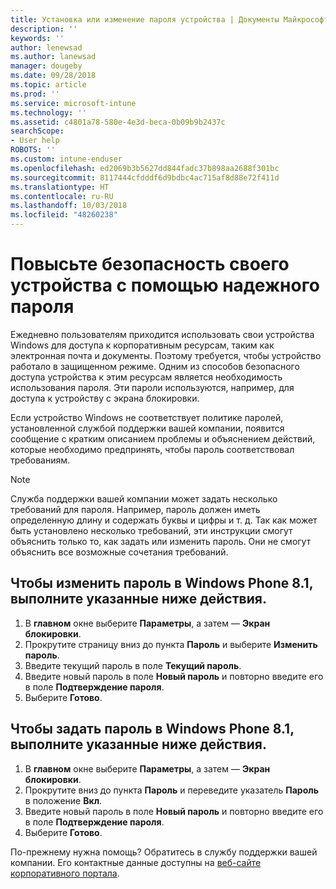 ```yaml
---
title: Установка или изменение пароля устройства | Документы Майкрософт
description: ''
keywords: ''
author: lenewsad
ms.author: lanewsad
manager: dougeby
ms.date: 09/28/2018
ms.topic: article
ms.prod: ''
ms.service: microsoft-intune
ms.technology: ''
ms.assetid: c4801a78-580e-4e3d-beca-0b09b9b2437c
searchScope:
- User help
ROBOTS: ''
ms.custom: intune-enduser
ms.openlocfilehash: ed2069b3b5627dd844fadc37b898aa2688f301bc
ms.sourcegitcommit: 8117444cfdddf6d9bdbc4ac715af8d88e72f411d
ms.translationtype: HT
ms.contentlocale: ru-RU
ms.lasthandoff: 10/03/2018
ms.locfileid: "48260238"
---
```

# <a name="make-your-device-safer-with-the-right-password"></a>Повысьте безопасность своего устройства с помощью надежного пароля

Ежедневно пользователям приходится использовать свои устройства Windows для доступа к корпоративным ресурсам, таким как электронная почта и документы. Поэтому требуется, чтобы устройство работало в защищенном режиме. Одним из способов безопасного доступа устройства к этим ресурсам является необходимость использования пароля. Эти пароли используются, например, для доступа к устройству с экрана блокировки.

Если устройство Windows не соответствует политике паролей, установленной службой поддержки вашей компании, появится сообщение с кратким описанием проблемы и объяснением действий, которые необходимо предпринять, чтобы пароль соответствовал требованиям.

> [!Note]
> Служба поддержки вашей компании может задать несколько требований для пароля. Например, пароль должен иметь определенную длину и содержать буквы и цифры и т. д. Так как может быть установлено несколько требований, эти инструкции смогут объяснить только то, как задать или изменить пароль. Они не смогут объяснить все возможные сочетания требований.

## <a name="to-change-your-password-on-windows-phone-81"></a>Чтобы изменить пароль в Windows Phone 8.1, выполните указанные ниже действия.

1. В **главном** окне выберите **Параметры**, а затем — **Экран блокировки**.
2. Прокрутите страницу вниз до пункта **Пароль** и выберите **Изменить пароль**.
3. Введите текущий пароль в поле **Текущий пароль**.
4. Введите новый пароль в поле **Новый пароль** и повторно введите его в поле **Подтверждение пароля**.
4. Выберите **Готово**.

## <a name="to-set-your-password-on-windows-phone-81"></a>Чтобы задать пароль в Windows Phone 8.1, выполните указанные ниже действия.

1. В **главном** окне выберите **Параметры**, а затем — **Экран блокировки**.
2. Прокрутите вниз до пункта **Пароль** и переведите указатель **Пароль** в положение **Вкл**.
3. Введите новый пароль в поле **Новый пароль** и повторно введите его в поле **Подтверждение пароля**.
4. Выберите **Готово**.

По-прежнему нужна помощь? Обратитесь в службу поддержки вашей компании. Его контактные данные доступны на [веб-сайте корпоративного портала](https://go.microsoft.com/fwlink/?linkid=2010980).
